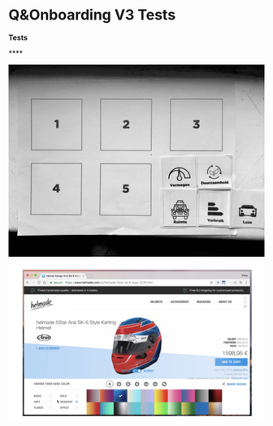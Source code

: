 # Q&Onboarding V3 Tests

**Tests**

\*\*\*\*

![](../../../.gitbook/assets/img_7462.jpg)

![](../../../.gitbook/assets/image%20%2828%29.png)

